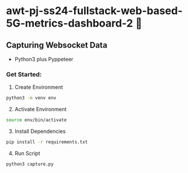 # awt-pj-ss24-fullstack-web-based-5G-metrics-dashboard-2 🚀
## Capturing Websocket Data
+ Python3 plus Pyppeteer
### Get Started:
1. Create Environment
```bash
python3 -m venv env
````
2. Activate Environment
```bash
source env/bin/activate
```
3. Install Dependencies
```bash
pip install -r requirements.txt
```
4. Run Script
```bash
python3 capture.py
```